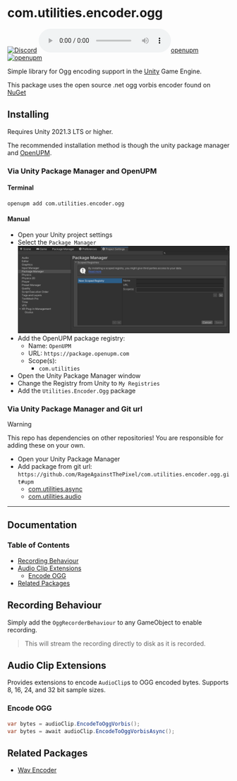 # com.utilities.encoder.ogg

[![Discord](https://img.shields.io/discord/855294214065487932.svg?label=&logo=discord&logoColor=ffffff&color=7389D8&labelColor=6A7EC2)](https://discord.gg/xQgMW9ufN4) [![openupm](https://img.shields.io/npm/v/com.utilities.encoder.ogg?label=openupm&registry_uri=https://package.openupm.com)](https://openupm.com/packages/com.utilities.encoder.ogg/) [![openupm](https://img.shields.io/badge/dynamic/json?color=brightgreen&label=downloads&query=%24.downloads&suffix=%2Fmonth&url=https%3A%2F%2Fpackage.openupm.com%2Fdownloads%2Fpoint%2Flast-month%2Fcom.utilities.encoder.ogg)](https://openupm.com/packages/com.utilities.encoder.ogg/)

Simple library for Ogg encoding support in the [Unity](https://unity.com/) Game Engine.

This package uses the open source .net ogg vorbis encoder found on [NuGet](https://www.nuget.org/packages/OggVorbisEncoder/)

## Installing

Requires Unity 2021.3 LTS or higher.

The recommended installation method is though the unity package manager and [OpenUPM](https://openupm.com/packages/com.utilities.encoder.ogg).

### Via Unity Package Manager and OpenUPM

#### Terminal

```terminal
openupm add com.utilities.encoder.ogg
```

#### Manual

- Open your Unity project settings
- Select the `Package Manager`
![scoped-registries](images/package-manager-scopes.png)
- Add the OpenUPM package registry:
  - Name: `OpenUPM`
  - URL: `https://package.openupm.com`
  - Scope(s):
    - `com.utilities`
- Open the Unity Package Manager window
- Change the Registry from Unity to `My Registries`
- Add the `Utilities.Encoder.Ogg` package

### Via Unity Package Manager and Git url

> [!WARNING]
> This repo has dependencies on other repositories! You are responsible for adding these on your own.

- Open your Unity Package Manager
- Add package from git url: `https://github.com/RageAgainstThePixel/com.utilities.encoder.ogg.git#upm`
  - [com.utilities.async](https://github.com/RageAgainstThePixel/com.utilities.async)
  - [com.utilities.audio](https://github.com/RageAgainstThePixel/com.utilities.audio)

---

## Documentation

### Table of Contents

- [Recording Behaviour](#recording-behaviour)
- [Audio Clip Extensions](#audio-clip-extensions)
  - [Encode OGG](#encode-ogg)
- [Related Packages](#related-packages)

## Recording Behaviour

Simply add the `OggRecorderBehaviour` to any GameObject to enable recording.

> This will stream the recording directly to disk as it is recorded.

## Audio Clip Extensions

Provides extensions to encode `AudioClip`s to OGG encoded bytes.
Supports 8, 16, 24, and 32 bit sample sizes.

### Encode OGG

```csharp
var bytes = audioClip.EncodeToOggVorbis();
var bytes = await audioClip.EncodeToOggVorbisAsync();
```

## Related Packages

- [Wav Encoder](https://github.com/RageAgainstThePixel/com.utilities.encoder.wav)
